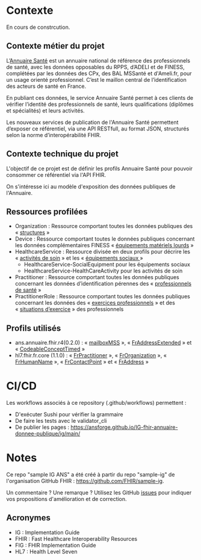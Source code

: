 # Contexte
En cours de constrcution.

## Contexte métier du projet
L’[Annuaire Santé](https://esante.gouv.fr/produits-services/annuaire-sante) est un annuaire national de référence des professionnels de santé, avec les données opposables du RPPS, d’ADELI et de FINESS, complétées par les données des CPx, des BAL MSSanté et d'Ameli.fr, pour un usage orienté professionnel. C’est le maillon central de l’identification des acteurs de santé en France.

En publiant ces données, le service Annuaire Santé permet à ces clients de vérifier l’identité des professionnels de santé, leurs qualifications (diplômes et spécialités) et leurs activités.

Les nouveaux services de publication de l'Annuaire Santé permettent d’exposer ce référentiel, via une API RESTfull, au format JSON, structurés selon la norme d’interopérabilité FHIR.

## Contexte technique du projet
L'objectif de ce projet est de définir les profils Annuaire Santé pour pouvoir consommer ce référentiel via l'API FHIR.

On s'intéresse ici au modèle d'exposition des données publiques de l'Annuaire.

## Ressources profilées 
* Organization : Ressource comportant toutes les données publiques des « [structures](https://mos.esante.gouv.fr/4.html#_f6152a96-2f8f-4f69-89f5-18f024d4b4d8) »
* Device : Ressource comportant toutes le données publiques concernant les données complémentaires FINESS « [équipements matériels lourds](https://mos.esante.gouv.fr/5.html#_1a21e9b8-d686-41ff-806d-38572f961ec6) »
* HealthcareService : Ressource divisée en deux profils pour décrire les « [activités de soin](https://mos.esante.gouv.fr/5.html#_2f0d6658-e0f7-4486-a646-424b09f01f76) » et les « [équipements sociaux ](https://mos.esante.gouv.fr/5.html#_def51d8f-2eb8-47f8-9c30-b03709096666) »
  * HealthcareService-SocialEquipment pour les équipements sociaux
  * HealthcareService-HealthCareActivity pour les activités de soin
* Practitioner : Ressource comportant toutes les données publiques concernant les données d’identification pérennes des « [professionnels de santé](https://mos.esante.gouv.fr/2.html#_9d79ff39-6b00-4aa6-ac03-7afb4a8aad2b) »
* PractitionerRole : Ressource comportant toutes les données publiques concernant les données des « [exercices professionnels](https://mos.esante.gouv.fr/2.html#_5579aac4-b414-41f1-8569-2e99403e3af3) » et des « [situations d’exercice](https://mos.esante.gouv.fr/2.html#_86e1685b-9e1d-47fb-bb66-d23ca0eb9679) » des professionnels

## Profils utilisés
* ans.annuaire.fhir.r4(0.2.0) : « [mailboxMSS](https://simplifier.net/resolve?scope=ANS.annuaire.fhir.r4@0.2.0&canonical=https://apifhir.annuaire.sante.fr/ws-sync/exposed/structuredefinition/mailboxMSS) », « [FrAddressExtended](https://simplifier.net/resolve?scope=ANS.annuaire.fhir.r4@0.2.0&canonical=https://apifhir.annuaire.sante.fr/ws-sync/exposed/structuredefinition/fr-address-extended) » et « [CodeableConceptTimed](https://simplifier.net/resolve?scope=ANS.annuaire.fhir.r4@0.2.0&canonical=https://apifhir.annuaire.sante.fr/ws-sync/exposed/structuredefinition/codeableConcept-timed) »
* hl7.fhir.fr.core (1.1.0) : « [FrPractitioner](https://simplifier.net/resolve?scope=hl7.fhir.fr.core@1.1.0&canonical=http://interopsante.org/fhir/StructureDefinition/FrPractitioner) », « [FrOrganization](https://simplifier.net/resolve?scope=hl7.fhir.fr.core@1.1.0&canonical=http://interopsante.org/fhir/StructureDefinition/FrOrganization) », « [FrHumanName](https://simplifier.net/resolve?scope=hl7.fhir.fr.core@1.1.0&canonical=http://interopsante.org/fhir/StructureDefinition/FrHumanName) », « [FrContactPoint](https://simplifier.net/resolve?scope=hl7.fhir.fr.core@1.1.0&canonical=http://interopsante.org/fhir/StructureDefinition/FrContactPoint) » et « [FrAddress](https://simplifier.net/resolve?scope=hl7.fhir.fr.core@1.1.0&canonical=http://interopsante.org/fhir/StructureDefinition/FrAddress) » 

# CI/CD
Les workflows associés à ce repository (.github/workflows) permettent : 
* D'exécuter Sushi pour vérifier la grammaire
* De faire les tests avec le validator_cli
* De publier les pages : https://ansforge.github.io/IG-fhir-annuaire-donnee-publique/ig/main/

# Notes
Ce repo "sample IG ANS" a été créé à partir du repo "sample-ig" de l'organisation GitHub FHIR : https://github.com/FHIR/sample-ig.                                                                                                                                                                                                                                                                                                                                                                                                         

Un commentaire ? Une remarque ? Utilisez les GitHub [issues](https://docs.github.com/fr/issues) pour indiquer vos propositions d'amélioration et de correction.

## Acronymes
* IG : Implementation Guide
* FHIR : Fast Healthcare Interoperability Resources
* FIG : FHIR Implementation Guide
* HL7 : Health Level Seven
